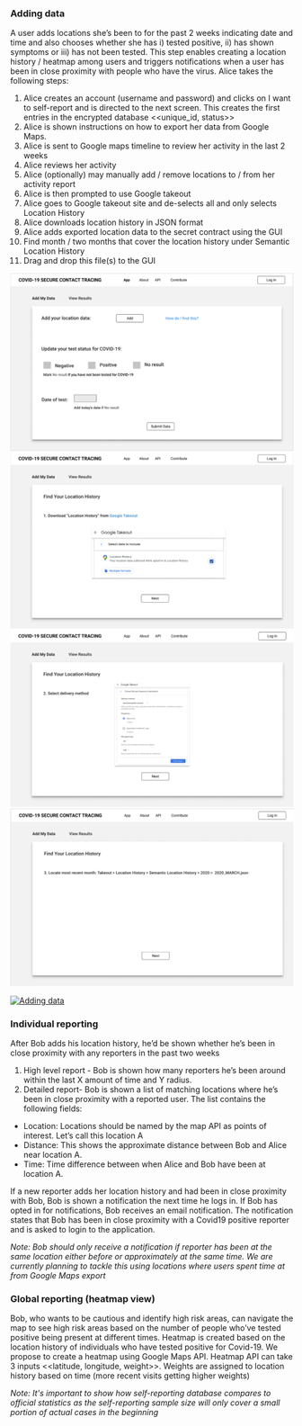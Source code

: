### Adding data
A user adds locations she’s been to for the past 2 weeks indicating date and time and also chooses whether she has i) tested positive, ii) has shown symptoms or iii) has not been tested. This step enables creating a location history / heatmap among users and triggers notifications when a user has been in close proximity with people who have the virus. Alice takes the following steps:
1. Alice creates an account (username and password) and clicks on I want to self-report and is directed to the next screen. This creates the first entries in the encrypted database <<unique_id, status>> 
2. Alice is shown instructions on how to export her data from Google Maps.
3. Alice is sent to Google maps timeline to review her activity in the last 2 weeks
4. Alice reviews her activity
5. Alice (optionally) may manually add / remove locations to / from her activity report
6. Alice is then prompted to use Google takeout
7. Alice goes to Google takeout site and de-selects all and only selects Location History
8. Alice downloads location history in JSON format
9. Alice adds exported location data to the secret contract using the GUI
10. Find month / two months that cover the location history under Semantic Location History
11. Drag and drop this file(s) to the GUI

![image](add-data.png)
![image](find-data-1.png)
![image](find-data-2.png)
![image](find-data-3.png)

[![Adding data](https://img.youtube.com/vi/12ghA-KlbxY/hqdefault.jpg)](https://youtu.be/12ghA-KlbxY)


### Individual reporting
After Bob adds his location history, he’d be shown whether he’s been in close proximity with any reporters in the past two weeks
1. High level report - Bob is shown how many reporters he’s been around within the last X amount of time and Y radius.
2. Detailed report- Bob is shown a list of matching locations where he’s been in close proximity with a reported user. The list contains the following fields:
- Location: Locations should be named by the map API as points of interest. Let’s call this location A
- Distance: This shows the approximate distance between Bob and Alice near location A.
- Time: Time difference between when Alice and Bob have been at location A.

If a new reporter adds her location history and had been in close proximity with Bob, Bob is shown a notification the next time he logs in. If Bob has opted in for notifications, Bob receives an email notification. The notification states that Bob has been in close proximity with a Covid19 positive reporter and is asked to login to the application. 

_Note: Bob should only receive a notification if reporter has been at the same location either before or approximately at the same time. We are currently planning to tackle this using locations where users spent time at from Google Maps export_

### Global reporting (heatmap view)
Bob, who wants to be cautious and identify high risk areas, can navigate the map to see high risk areas based on the number of people who’ve tested positive being present at different times.
Heatmap is created based on the location history of individuals who have tested positive for Covid-19. We propose to create a heatmap using Google Maps API. Heatmap API can take 3 inputs  <<latitude, longitude, weight>>. Weights are assigned to location history based on time (more recent visits getting higher weights)

_Note: It's important to show how self-reporting database compares to official statistics as the self-reporting sample size will only cover a small portion of actual cases in the beginning_



